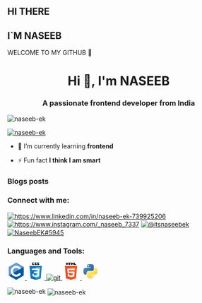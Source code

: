 ## HI THERE
## I`M NASEEB
WELCOME TO MY GITHUB 👋 

<!--
**Naseeb-EK/Naseeb-EK** is a ✨ _special_ ✨ repository because its `README.md` (this file) appears on your GitHub profile.

Here are some ideas to get you started:

- 🔭 I’m currently working on ...
- 🌱 I’m currently learning ...
- 👯 I’m looking to collaborate on ...
- 🤔 I’m looking for help with ...
- 💬 Ask me about ...
- 📫 How to reach me: ...
- 😄 Pronouns: ...
- ⚡ Fun fact: ...
-->
<h1 align="center">Hi 👋, I'm NASEEB</h1>
<h3 align="center">A passionate frontend developer from India</h3>

<p align="left"> <img src="https://komarev.com/ghpvc/?username=naseeb-ek&label=Profile%20views&color=0e75b6&style=flat" alt="naseeb-ek" /> </p>

<p align="left"> <a href="https://github.com/ryo-ma/github-profile-trophy"><img src="https://github-profile-trophy.vercel.app/?username=naseeb-ek" alt="naseeb-ek" /></a> </p>

- 🌱 I’m currently learning **frontend**

- ⚡ Fun fact **I think I am smart**

### Blogs posts
<!-- BLOG-POST-LIST:START -->
<!-- BLOG-POST-LIST:END -->

<h3 align="left">Connect with me:</h3>
<p align="left">
<a href="https://linkedin.com/in/https://www.linkedin.com/in/naseeb-ek-739925206" target="blank"><img align="center" src="https://raw.githubusercontent.com/rahuldkjain/github-profile-readme-generator/master/src/images/icons/Social/linked-in-alt.svg" alt="https://www.linkedin.com/in/naseeb-ek-739925206" height="30" width="40" /></a>
<a href="https://instagram.com/https://www.instagram.com/_naseeb_7337" target="blank"><img align="center" src="https://raw.githubusercontent.com/rahuldkjain/github-profile-readme-generator/master/src/images/icons/Social/instagram.svg" alt="https://www.instagram.com/_naseeb_7337" height="30" width="40" /></a>
<a href="https://medium.com/@itsnaseebek" target="blank"><img align="center" src="https://raw.githubusercontent.com/rahuldkjain/github-profile-readme-generator/master/src/images/icons/Social/medium.svg" alt="@itsnaseebek" height="30" width="40" /></a>
<a href="https://discord.gg/NaseebEK#5945" target="blank"><img align="center" src="https://raw.githubusercontent.com/rahuldkjain/github-profile-readme-generator/master/src/images/icons/Social/discord.svg" alt="NaseebEK#5945" height="30" width="40" /></a>
</p>

<h3 align="left">Languages and Tools:</h3>
<p align="left"> <a href="https://www.cprogramming.com/" target="_blank"> <img src="https://raw.githubusercontent.com/devicons/devicon/master/icons/c/c-original.svg" alt="c" width="40" height="40"/> </a> <a href="https://www.w3schools.com/css/" target="_blank"> <img src="https://raw.githubusercontent.com/devicons/devicon/master/icons/css3/css3-original-wordmark.svg" alt="css3" width="40" height="40"/> </a> <a href="https://git-scm.com/" target="_blank"> <img src="https://www.vectorlogo.zone/logos/git-scm/git-scm-icon.svg" alt="git" width="40" height="40"/> </a> <a href="https://www.w3.org/html/" target="_blank"> <img src="https://raw.githubusercontent.com/devicons/devicon/master/icons/html5/html5-original-wordmark.svg" alt="html5" width="40" height="40"/> </a> <a href="https://www.python.org" target="_blank"> <img src="https://raw.githubusercontent.com/devicons/devicon/master/icons/python/python-original.svg" alt="python" width="40" height="40"/> </a> </p>

<p><img align="left" src="https://github-readme-stats.vercel.app/api/top-langs?username=naseeb-ek&show_icons=true&locale=en&layout=compact" alt="naseeb-ek" /></p>

<p>&nbsp;<img align="center" src="https://github-readme-stats.vercel.app/api?username=naseeb-ek&show_icons=true&locale=en" alt="naseeb-ek" /></p>
